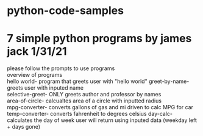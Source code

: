 # python-code-samples
# 7 simple python programs by james jack 1/31/21
 please follow the prompts to use programs  
overview of programs  
   hello world- program that greets user with "hello world"
   greet-by-name- greets user with inputed name  
  selective-greet- ONLY greets author and professor by names   
   area-of-circle- calcualtes area of a circle with inputted radius    
  mpg-converter- converts gallons of gas and mi driven to calc MPG for car  
   temp-converter- converts fahrenheit to degrees celsius 
  day-calc- calculates the day of week user will return using inputed data (weekday left + days gone)
